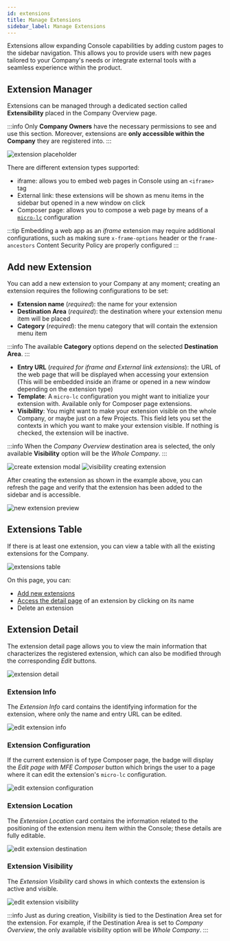 ```yaml
---
id: extensions
title: Manage Extensions
sidebar_label: Manage Extensions
---
```


Extensions allow expanding Console capabilities by adding custom pages to the sidebar navigation. This allows you to provide users with new pages tailored to your Company's needs or integrate external tools with a seamless experience within the product.

## Extension Manager

Extensions can be managed through a dedicated section called **Extensibility** placed in the Company Overview page.

:::info
Only **Company Owners** have the necessary permissions to see and use this section.
Moreover, extensions are **only accessible within the Company** they are registered into.
:::

![extension placeholder](./img/extensions/extension-placeholder.png)

There are different extension types supported:

- iframe: allows you to embed web pages in Console using an `<iframe>` tag
- External link: these extensions will be shown as menu items in the sidebar but opened in a new window on click
- Composer page: allows you to compose a web page by means of a [`micro-lc`](https://micro-lc.io/) configuration

:::tip
Embedding a web app as an *iframe* extension may require additional configurations,
such as making sure `x-frame-options` header or the `frame-ancestors` Content Security Policy are properly configured
:::

## Add new Extension

You can add a new extension to your Company at any moment; creating an extension requires the following configurations to be set:

- **Extension name** (*required*): the name for your extension
- **Destination Area** (*required*): the destination where your extension menu item will be placed
- **Category** (*required*): the menu category that will contain the extension menu item

:::info
The available **Category** options depend on the selected **Destination Area**.
:::
- **Entry URL** (*required for iframe and External link extensions*): the URL of the web page that will be displayed when accessing your extension (This will be embedded inside an iframe or opened in a new window depending on the extension type)
- **Template**: A `micro-lc` configuration you might want to initialize your extension with. Available only for Composer page extensions.
- **Visibility**: You might want to make your extension visible on the whole Company, or maybe just on a few Projects. This field lets you set the contexts in which you want to make your extension visible. If nothing is checked, the extension will be inactive.

:::info
When the *Company Overview* destination area is selected, the only available **Visibility** option will be the *Whole Company*.
:::

![create extension modal](./img/extensions/create-extension-modal.png)
![visibility creating extension](./img/extensions/visibility-creating-extension.png)

After creating the extension as shown in the example above, you can refresh the page and verify that the extension has been added to the sidebar and is accessible.

![new extension preview](./img/extensions/new-extension-preview.png)

## Extensions Table

If there is at least one extension, you can view a table with all the existing extensions for the Company.

![extensions table](./img/extensions/extensions-table.png)

On this page, you can:

- [Add new extensions](#add-new-extension)
- [Access the detail page](#extension-detail) of an extension by clicking on its name
- Delete an extension

## Extension Detail

The extension detail page allows you to view the main information that characterizes the registered extension, which can also be modified through the corresponding *Edit* buttons.

![extension detail](./img/extensions/extension-detail.png)

### Extension Info

The *Extension Info* card contains the identifying information for the extension, where only the name and entry URL can be edited.

![edit extension info](./img/extensions/edit-extension-info.png)

### Extension Configuration

If the current extension is of type Composer page, the badge will display the *Edit page with MFE Composer* button which brings the user to a page where it can edit the extension's `micro-lc` configuration.

![edit extension configuration](./img/extensions/edit-extension-configuration.png)

### Extension Location

The *Extension Location* card contains the information related to the positioning of the extension menu item within the Console; these details are fully editable.

![edit extension destination](./img/extensions/edit-extension-destination.png)

### Extension Visibility

The *Extension Visibility* card shows in which contexts the extension is active and visible.

![edit extension visibility](./img/extensions/edit-extension-visibility.png)

:::info
Just as during creation, Visibility is tied to the Destination Area set for the extension.
For example, if the Destination Area is set to *Company Overview*, the only available visibility option will be *Whole Company*.
:::
